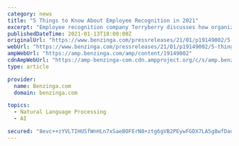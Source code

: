 ```yaml
---
category: news
title: "5 Things to Know About Employee Recognition in 2021"
excerpt: "Employee recognition company Terryberry discusses how organizations are changing they way they recognize and appreciate teams the midst of a global pandemic. GRAND RAPIDS, Mich."
publishedDateTime: 2021-01-13T18:00:00Z
originalUrl: "https://www.benzinga.com/pressreleases/21/01/p19149002/5-things-to-know-about-employee-recognition-in-2021"
webUrl: "https://www.benzinga.com/pressreleases/21/01/p19149002/5-things-to-know-about-employee-recognition-in-2021"
ampWebUrl: "https://amp.benzinga.com/amp/content/19149002"
cdnAmpWebUrl: "https://amp-benzinga-com.cdn.ampproject.org/c/s/amp.benzinga.com/amp/content/19149002"
type: article

provider:
  name: Benzinga.com
  domain: benzinga.com

topics:
  - Natural Language Processing
  - AI

secured: "8evc++zYVLTIHUSfWnHLn7xSaeBOFErN8+ztg6gVB2PEywFGDX7LA5g8wfDadGwR57QSeq1jV73oISmm9G9W4pt/BvexnirvJTdZC9NrwtARGLh2KmNAt4Gr41dP7GmlQQlgk2n8Ru1noy3niq20t6NtSC41lz3D/XEVolwIxVgDD594uar4yagtDJUecf+n+5zOlk3MYGHyCcnmTZufbcX0WpgLjCQ+npsA32EvoYlzq5EmAyaVef52i4qsPv4dzPvdTHXhIboCvTmvqNuxzx3e/t8C+5ujj7YvIKgoaRGMeXo6pkx4MuzdqOCPdDJPJan99exVA9JOSzJIVMJjAUGk2sA5rqhbGtb/3qi8n6E=;Lm/2Ihnx5jt2AhKRDV979g=="
---
```



